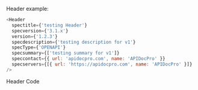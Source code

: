 Header example:

```js
<Header
  spectitle={'testing Header'}
  specversion={'3.1.x'}
  version={'1.2.3'}
  specdescription={'testing description for v1'}
  specType={'OPENAPI'}
  specsummary={['testing summary for v1']}
  speccontact={{ url: 'apidocpro.com', name: 'APIDocPro' }}
  specservers={[{ url: 'https://apidocpro.com', name: 'APIDocPro' }]}
/>
```

Header Code

```js {"file":"../Header.js"}

```
